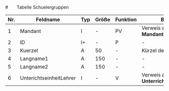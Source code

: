 #       Tabelle Schuelergruppen

Nr.|Feldname|Typ|Größe|Funktion|Bemerkung
--|--|--|--|--|--
1|Mandant|I|-|PV|Verweis auf Tabelle **Mandanten**
2|ID|I+|-|P|-
3|Kuerzel|A|50|-|Kürzel der Schülergruppe
4|Langname1|A|150|-|-
5|Langname2|A|150|-|-
6|UnterichtseinheitLehrer|I|-|V|Verweis auf Tabelle<br/>**UnterrichtseinheitenLehrer**
